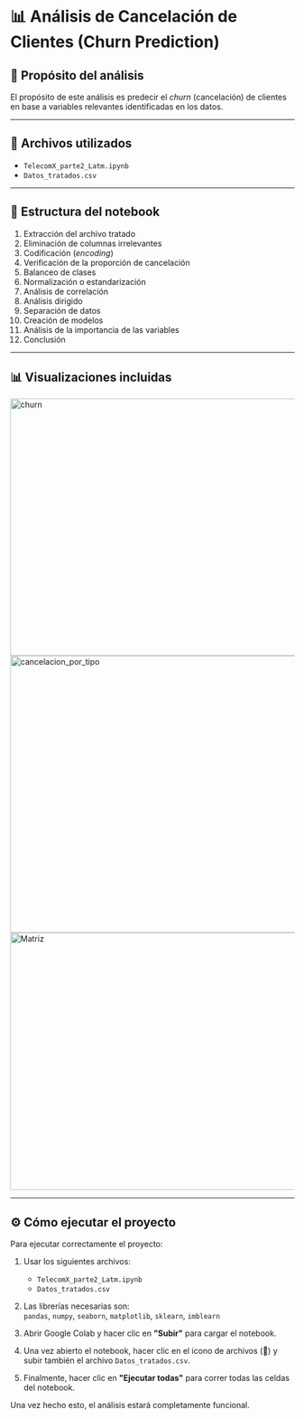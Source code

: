 # 📊 Análisis de Cancelación de Clientes (Churn Prediction)

## 🧠 Propósito del análisis

El propósito de este análisis es predecir el *churn* (cancelación) de clientes en base a variables relevantes identificadas en los datos.

---

## 📁 Archivos utilizados

- `TelecomX_parte2_Latm.ipynb`  
- `Datos_tratados.csv`

---

## 🧱 Estructura del notebook

1. Extracción del archivo tratado  
2. Eliminación de columnas irrelevantes  
3. Codificación (*encoding*)  
4. Verificación de la proporción de cancelación  
5. Balanceo de clases  
6. Normalización o estandarización  
7. Análisis de correlación  
8. Análisis dirigido  
9. Separación de datos  
10. Creación de modelos  
11. Análisis de la importancia de las variables  
12. Conclusión

---

## 📊 Visualizaciones incluidas

<img width="580" height="455" alt="churn" src="https://github.com/user-attachments/assets/2cdbede2-90f7-4a6d-a3d7-6af42044aeb0" />

<img width="790" height="490" alt="cancelacion_por_tipo" src="https://github.com/user-attachments/assets/ba7b0b07-4889-4769-adf5-42e20b8637a3" />

<img width="548" height="455" alt="Matriz" src="https://github.com/user-attachments/assets/78250aad-3584-4a6f-a7e3-dfa0119ab24f" />

---

## ⚙️ Cómo ejecutar el proyecto

Para ejecutar correctamente el proyecto:

1. Usar los siguientes archivos:
   - `TelecomX_parte2_Latm.ipynb`
   - `Datos_tratados.csv`

2. Las librerías necesarias son:  
   `pandas`, `numpy`, `seaborn`, `matplotlib`, `sklearn`, `imblearn`

3. Abrir Google Colab y hacer clic en **"Subir"** para cargar el notebook.

4. Una vez abierto el notebook, hacer clic en el icono de archivos (📁) y subir también el archivo `Datos_tratados.csv`.

5. Finalmente, hacer clic en **"Ejecutar todas"** para correr todas las celdas del notebook.

Una vez hecho esto, el análisis estará completamente funcional.

